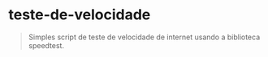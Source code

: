 # teste-de-velocidade
> Simples script de teste de velocidade de internet usando a biblioteca speedtest.
